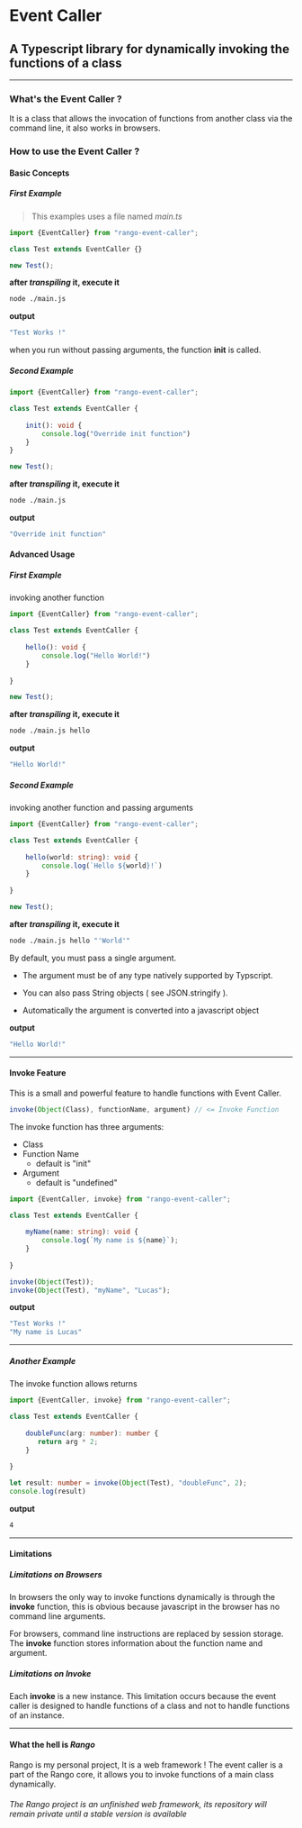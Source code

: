# Event Caller

## A Typescript library for dynamically invoking the functions of a class

---

### What's the Event Caller ?

It is a class that allows the invocation of functions from another class via the command line, it also works in browsers.

### How  to use the Event Caller ?

#### Basic Concepts

##### First Example

> This examples uses a file named *main.ts* 

```typescript
import {EventCaller} from "rango-event-caller";

class Test extends EventCaller {}

new Test();
```

**after *transpiling* it, execute it**

```bash
node ./main.js
```

**output**

```bash
"Test Works !"
```

when you run without passing arguments, the function **init** is called.



##### Second Example

```typescript
import {EventCaller} from "rango-event-caller";

class Test extends EventCaller {
    
    init(): void {
        console.log("Override init function")
    }
}

new Test();
```

**after *transpiling* it, execute it**

```bash
node ./main.js
```

**output**

```bash
"Override init function"
```



#### Advanced Usage

##### First Example

invoking another function

```typescript
import {EventCaller} from "rango-event-caller";

class Test extends EventCaller {
    
    hello(): void {
        console.log("Hello World!")
    }
    
}

new Test();
```

**after *transpiling* it, execute it**

```bash
node ./main.js hello
```

**output**

```bash
"Hello World!"
```

##### Second Example

invoking another function and passing arguments 

```typescript
import {EventCaller} from "rango-event-caller";

class Test extends EventCaller {
    
    hello(world: string): void {
        console.log(`Hello ${world}!`)
    }
    
}

new Test();
```

**after *transpiling* it, execute it**

```bash
node ./main.js hello "'World'"
```

By default, you must pass a single argument. 

- The argument must be of any type natively supported by Typscript.

- You can also pass String objects ( see JSON.stringify ).

- Automatically the argument is converted into a javascript object

**output**

```bash
"Hello World!"
```

----

#### Invoke Feature

This is a small and powerful feature to handle functions with Event Caller.

```typescript
invoke(Object(Class), functionName, argument) // <= Invoke Function
```

The invoke function has three arguments:

- Class
- Function Name
  - default is "init"
- Argument
  - default is "undefined"

```typescript
import {EventCaller, invoke} from "rango-event-caller";

class Test extends EventCaller {
    
    myName(name: string): void {
        console.log(`My name is ${name}`);
    }
    
}

invoke(Object(Test));
invoke(Object(Test), "myName", "Lucas"); 
```

**output**

```bash
"Test Works !"
"My name is Lucas"
```

----

##### Another Example

The invoke function allows returns

```typescript
import {EventCaller, invoke} from "rango-event-caller";

class Test extends EventCaller {
    
    doubleFunc(arg: number): number {
       return arg * 2;
    }
    
}

let result: number = invoke(Object(Test), "doubleFunc", 2); 
console.log(result)
```

**output**

```bash
4
```

----

#### Limitations

##### Limitations on Browsers

In browsers the only way to invoke functions dynamically is through the **invoke** function, this is obvious because javascript in the browser has no command line arguments.

For browsers, command line instructions are replaced by session storage. The **invoke** function stores information about the function name and argument.


##### Limitations on Invoke

Each **invoke** is a new instance. This limitation occurs because the event caller is designed to handle functions of a class and not to handle functions of an instance.


----

#### What the hell is ***Rango***

Rango is my personal project, It is a web framework ! The event caller is a part of the Rango core, it allows you to invoke functions of a main class dynamically.

###### The Rango project is an unfinished web framework, its repository will remain private until a stable version is available

